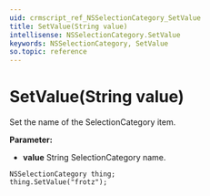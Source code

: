 ```yaml
---
uid: crmscript_ref_NSSelectionCategory_SetValue
title: SetValue(String value)
intellisense: NSSelectionCategory.SetValue
keywords: NSSelectionCategory, SetValue
so.topic: reference
---
```


# SetValue(String value)

Set the name of the SelectionCategory item.

**Parameter:** 
* **value** String SelectionCategory name.

```crmscript
NSSelectionCategory thing;
thing.SetValue("frotz");
```

